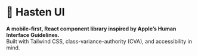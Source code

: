 # 🧩 Hasten UI

**A mobile-first, React component library inspired by Apple’s Human Interface Guidelines.**  
Built with Tailwind CSS, class-variance-authority (CVA), and accessibility in mind.

